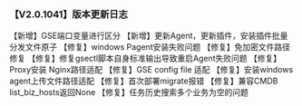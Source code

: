 ### 【V2.0.1041】版本更新日志

【新增】GSE端口变量进行区分
【新增】更新Agent，更新插件，安装插件批量分发文件原子
【修复】windows Pagent安装失败问题
【修复】免加密文件路径修复
【修复】修复gsectl脚本自身标准输出导致重启Agent失败问题
【修复】Proxy安装 Nginx路径适配
【修复】GSE config file 适配
【修复】安装windows agent上传文件路径适配
【修复】首次部署migrate报错
【修复】兼容CMDB list_biz_hosts返回None
【修复】任务历史搜索多个业务为空的问题